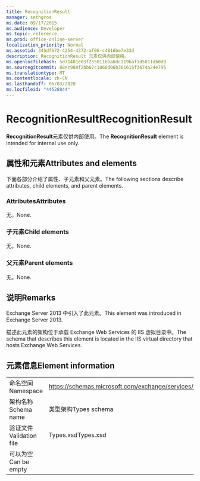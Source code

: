 ```yaml
---
title: RecognitionResult
manager: sethgros
ms.date: 09/17/2015
ms.audience: Developer
ms.topic: reference
ms.prod: office-online-server
localization_priority: Normal
ms.assetid: 345df672-4254-4372-af06-c4816be7e33d
description: RecognitionResult 元素仅供内部使用。
ms.openlocfilehash: 5d71401e03f2550116ba8dc119baf1d5011db0d8
ms.sourcegitcommit: 88ec988f2bb67c1866d06b361615f3674a24e795
ms.translationtype: MT
ms.contentlocale: zh-CN
ms.lasthandoff: 06/03/2020
ms.locfileid: "44528844"
---
```

# <a name="recognitionresult"></a><span data-ttu-id="ea6c9-103">RecognitionResult</span><span class="sxs-lookup"><span data-stu-id="ea6c9-103">RecognitionResult</span></span>

<span data-ttu-id="ea6c9-104">**RecognitionResult**元素仅供内部使用。</span><span class="sxs-lookup"><span data-stu-id="ea6c9-104">The **RecognitionResult** element is intended for internal use only.</span></span> 

## <a name="attributes-and-elements"></a><span data-ttu-id="ea6c9-105">属性和元素</span><span class="sxs-lookup"><span data-stu-id="ea6c9-105">Attributes and elements</span></span>

<span data-ttu-id="ea6c9-106">下面各部分介绍了属性、子元素和父元素。</span><span class="sxs-lookup"><span data-stu-id="ea6c9-106">The following sections describe attributes, child elements, and parent elements.</span></span>
  
### <a name="attributes"></a><span data-ttu-id="ea6c9-107">Attributes</span><span class="sxs-lookup"><span data-stu-id="ea6c9-107">Attributes</span></span>

<span data-ttu-id="ea6c9-108">无。</span><span class="sxs-lookup"><span data-stu-id="ea6c9-108">None.</span></span>
  
### <a name="child-elements"></a><span data-ttu-id="ea6c9-109">子元素</span><span class="sxs-lookup"><span data-stu-id="ea6c9-109">Child elements</span></span>

<span data-ttu-id="ea6c9-110">无。</span><span class="sxs-lookup"><span data-stu-id="ea6c9-110">None.</span></span>
  
### <a name="parent-elements"></a><span data-ttu-id="ea6c9-111">父元素</span><span class="sxs-lookup"><span data-stu-id="ea6c9-111">Parent elements</span></span>

<span data-ttu-id="ea6c9-112">无。</span><span class="sxs-lookup"><span data-stu-id="ea6c9-112">None.</span></span>
  
## <a name="remarks"></a><span data-ttu-id="ea6c9-113">说明</span><span class="sxs-lookup"><span data-stu-id="ea6c9-113">Remarks</span></span>

<span data-ttu-id="ea6c9-114">Exchange Server 2013 中引入了此元素。</span><span class="sxs-lookup"><span data-stu-id="ea6c9-114">This element was introduced in Exchange Server 2013.</span></span>
  
<span data-ttu-id="ea6c9-115">描述此元素的架构位于承载 Exchange Web Services 的 IIS 虚拟目录中。</span><span class="sxs-lookup"><span data-stu-id="ea6c9-115">The schema that describes this element is located in the IIS virtual directory that hosts Exchange Web Services.</span></span>
  
## <a name="element-information"></a><span data-ttu-id="ea6c9-116">元素信息</span><span class="sxs-lookup"><span data-stu-id="ea6c9-116">Element information</span></span>

|||
|:-----|:-----|
|<span data-ttu-id="ea6c9-117">命名空间</span><span class="sxs-lookup"><span data-stu-id="ea6c9-117">Namespace</span></span>  <br/> |https://schemas.microsoft.com/exchange/services/2006/types  <br/> |
|<span data-ttu-id="ea6c9-118">架构名称</span><span class="sxs-lookup"><span data-stu-id="ea6c9-118">Schema name</span></span>  <br/> |<span data-ttu-id="ea6c9-119">类型架构</span><span class="sxs-lookup"><span data-stu-id="ea6c9-119">Types schema</span></span>  <br/> |
|<span data-ttu-id="ea6c9-120">验证文件</span><span class="sxs-lookup"><span data-stu-id="ea6c9-120">Validation file</span></span>  <br/> |<span data-ttu-id="ea6c9-121">Types.xsd</span><span class="sxs-lookup"><span data-stu-id="ea6c9-121">Types.xsd</span></span>  <br/> |
|<span data-ttu-id="ea6c9-122">可以为空</span><span class="sxs-lookup"><span data-stu-id="ea6c9-122">Can be empty</span></span>  <br/> ||
   

